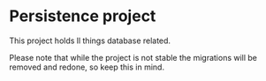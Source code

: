 # Persistence project

This project holds ll things database related.

Please note that while the project is not stable the migrations will be removed and redone, so keep this in mind.
